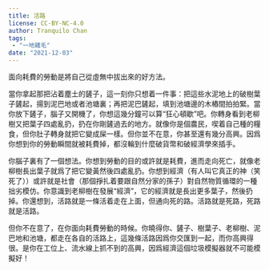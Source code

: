 ```yaml
---
title: 活路
license: CC-BY-NC-4.0
author: Tranquilo Chan
tags: 
 - "一地雞毛"
date: "2021-12-03"
---
```


面向耗費的勞動是將自己從虛無中拔出來的好方法。

當你拿起那把沾着塵土的鏟子，這一刻你只想着一件事：把這些水泥地上的破樹葉子鏟起，揚到泥巴地或者池塘裏；再把泥巴鏟起，填到池塘邊的木樁間拍拍緊。當你放下鏟子，腦子又開機了，你想這幾分鐘可以算“狂心頓歇”吧。你轉身看到老柳樹又把葉子四處亂扔，扔在你剛鏟過去的地方。就像你是個農民，喫着自己種的糧食，但你肚子轉身就把它變成屎一樣。但你並不在意，你甚至還有幾分高興。因爲你想到你的勞動瞬間就被耗費掉，都沒輪到什麼破貨幣和破經濟學來插手。

你腦子裏有了一個想法。你想到勞動的目的或許就是耗費，進而走向死亡，就像老柳樹長出葉子就爲了把它變黃然後四處亂扔。你想到經濟（有人叫它真正的神（笑死了））或許就是社會（那個掙扎着要跟自然分家的孫子）對自然物質循環的一種拙劣模仿。你意識到老柳樹在發展“經濟”，它的經濟就是長出更多葉子，然後扔掉。你還想到，活路就是一條活着走在上面，但通向死的路。活路就是死路，死路就是活路。

但你不在意了，在你面向耗費勞動的時候。你曉得你、鏟子、樹葉子、老柳樹、泥巴地和池塘，都走在各自的活路上，這幾條活路因爲你交匯到一起，而你高興得很。是你在工位上、流水線上抓不到的高興，因爲經濟這個垃圾模擬器就不可能模擬好！